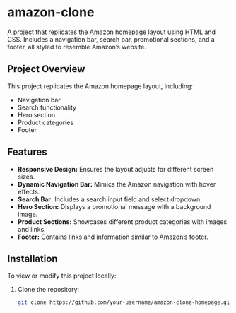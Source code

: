 # amazon-clone
A project that replicates the Amazon homepage layout using HTML and CSS. Includes a navigation bar, search bar, promotional sections, and a footer, all styled to resemble Amazon’s website.
## Project Overview

This project replicates the Amazon homepage layout, including:
- Navigation bar
- Search functionality
- Hero section
- Product categories
- Footer

## Features

- **Responsive Design:** Ensures the layout adjusts for different screen sizes.
- **Dynamic Navigation Bar:** Mimics the Amazon navigation with hover effects.
- **Search Bar:** Includes a search input field and select dropdown.
- **Hero Section:** Displays a promotional message with a background image.
- **Product Sections:** Showcases different product categories with images and links.
- **Footer:** Contains links and information similar to Amazon’s footer.

## Installation

To view or modify this project locally:

1. Clone the repository:
   ```bash
   git clone https://github.com/your-username/amazon-clone-homepage.git
